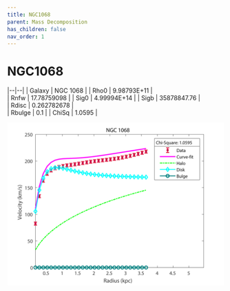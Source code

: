 ```yaml
---
title: NGC1068
parent: Mass Decomposition
has_children: false
nav_order: 1
---
```


# NGC1068

|--|--|
| Galaxy    | NGC 1068	 |
| Rho0     |	9.98793E+11	   |   
| Rnfw  | 17.78759098		  |
| Sig0     | 4.99994E+14		 |
| Sigb     | 35878847.76		|  
| Rdisc  | 0.262782678		|   
| Rbulge      | 0.1	 | 
| ChiSq | 1.0595 |

![](/assets/plot/NGC1068.jpg)
